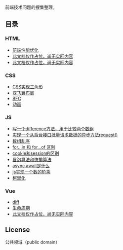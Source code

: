 前端技术问题的搜集整理。

## 目录

### HTML
- [前端性能优化](docs/html/issue-1.md)
- [此文档仅作占位，尚无实际内容](docs/html/issue-2.md)
- [此文档仅作占位，尚无实际内容](docs/html/issue-3.md)
### CSS
- [CSS实现三角形](docs/css/issue-1.md)
- [双飞翼布局](docs/css/issue-2.md)
- [BFC](docs/css/issue-3.md)
- [动画](docs/css/issue-3.md)
### JS
- [写一个difference方法，用于比较两个数组](docs/js/issue-1.md)
- [实现一个从后台接口批量请求数据的异步方法request()](docs/js/issue-2.md)
- [数组乱序](docs/js/issue-3.md)
- [for...in 和 for...of 区别](docs/js/issue-4.md)
- [cookie和session的区别](docs/js/issue-5.md)
- [冒泡算法和快排算法](docs/js/issue-6.md)
- [async await是什么](docs/js/issue-7.md)
- [js实现一个数的阶乘](docs/js/issue-8.md)
- [柯里化](docs/js/issue-9.md)
### Vue
- [diff](docs/vue/issue-1.md)
- [生命周期](docs/vue/issue-2.md)
- [此文档仅作占位，尚无实际内容](docs/vue/issue-3.md)

## License

公共领域（public domain）
